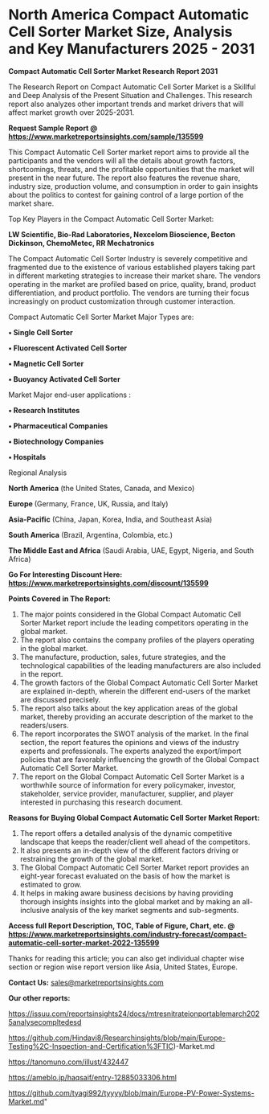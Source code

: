 # North America Compact Automatic Cell Sorter Market Size, Analysis and Key Manufacturers 2025 - 2031

<strong>Compact Automatic Cell Sorter Market Research Report 2031</strong>

The Research Report on Compact Automatic Cell Sorter Market is a Skillful and Deep Analysis of the Present Situation and Challenges. This research report also analyzes other important trends and market drivers that will affect market growth over 2025-2031.

<strong>Request Sample Report @ <a href=https://www.marketreportsinsights.com/sample/135599>https://www.marketreportsinsights.com/sample/135599</a></strong>

This Compact Automatic Cell Sorter market report aims to provide all the participants and the vendors will all the details about growth factors, shortcomings, threats, and the profitable opportunities that the market will present in the near future. The report also features the revenue share, industry size, production volume, and consumption in order to gain insights about the politics to contest for gaining control of a large portion of the market share.

Top Key Players in the Compact Automatic Cell Sorter Market:

<strong>LW Scientific, Bio-Rad Laboratories, Nexcelom Bioscience, Becton Dickinson, ChemoMetec, RR Mechatronics</strong>

The Compact Automatic Cell Sorter Industry is severely competitive and fragmented due to the existence of various established players taking part in different marketing strategies to increase their market share. The vendors operating in the market are profiled based on price, quality, brand, product differentiation, and product portfolio. The vendors are turning their focus increasingly on product customization through customer interaction.

Compact Automatic Cell Sorter Market Major Types are:

<strong>• Single Cell Sorter

• Fluorescent Activated Cell Sorter

• Magnetic Cell Sorter

• Buoyancy Activated Cell Sorter</strong>

Market Major end-user applications :

<strong>• Research Institutes

• Pharmaceutical Companies

• Biotechnology Companies

• Hospitals</strong>

Regional Analysis

</u><strong><b>North America</b></strong> (the United States, Canada, and Mexico)

<strong><b>Europe </b></strong>(Germany, France, UK, Russia, and Italy)

<strong><b>Asia-Pacific</b></strong> (China, Japan, Korea, India, and Southeast Asia)

<strong><b>South America</b></strong> (Brazil, Argentina, Colombia, etc.)

<strong><b>The Middle East and Africa</b></strong> (Saudi Arabia, UAE, Egypt, Nigeria, and South Africa)

<strong>Go For Interesting Discount Here: <a href=https://www.marketreportsinsights.com/discount/135599>https://www.marketreportsinsights.com/discount/135599</a></strong>

<strong>Points Covered in The Report:</strong>
<ol>
  <li>The major points considered in the Global Compact Automatic Cell Sorter Market report include the leading competitors operating in the global market.</li>
  <li>The report also contains the company profiles of the players operating in the global market.</li>
  <li>The manufacture, production, sales, future strategies, and the technological capabilities of the leading manufacturers are also included in the report.</li>
  <li>The growth factors of the Global Compact Automatic Cell Sorter Market are explained in-depth, wherein the different end-users of the market are discussed precisely.</li>
  <li>The report also talks about the key application areas of the global market, thereby providing an accurate description of the market to the readers/users.</li>
  <li>The report incorporates the SWOT analysis of the market. In the final section, the report features the opinions and views of the industry experts and professionals. The experts analyzed the export/import policies that are favorably influencing the growth of the Global Compact Automatic Cell Sorter Market.</li>
  <li>The report on the Global Compact Automatic Cell Sorter Market is a worthwhile source of information for every policymaker, investor, stakeholder, service provider, manufacturer, supplier, and player interested in purchasing this research document.</li>
</ol>
<strong>Reasons for Buying Global Compact Automatic Cell Sorter Market Report:</strong>

<ol>
  <li>The report offers a detailed analysis of the dynamic competitive landscape that keeps the reader/client well ahead of the competitors.</li>
  <li>It also presents an in-depth view of the different factors driving or restraining the growth of the global market.</li>
  <li>The Global Compact Automatic Cell Sorter Market report provides an eight-year forecast evaluated on the basis of how the market is estimated to grow.</li>
  <li>It helps in making aware business decisions by having providing thorough insights insights into the global market and by making an all-inclusive analysis of the key market segments and sub-segments.</li>
</ol>
<strong>Access full Report Description, TOC, Table of Figure, Chart, etc. @ <a href=https://www.marketreportsinsights.com/industry-forecast/compact-automatic-cell-sorter-market-2022-135599>https://www.marketreportsinsights.com/industry-forecast/compact-automatic-cell-sorter-market-2022-135599</a></strong>


Thanks for reading this article; you can also get individual chapter wise section or region wise report version like Asia, United States, Europe.

<strong>Contact Us:</strong>
sales@marketreportsinsights.com

<strong>Our other reports:</strong>

<a href=https://issuu.com/reportsinsights24/docs/mtresnitrateionportablemarch2025analysecompltedesd>https://issuu.com/reportsinsights24/docs/mtresnitrateionportablemarch2025analysecompltedesd</a>

<a href=https://github.com/Hindavi8/Researchinsights/blob/main/Europe-Testing%2C-Inspection-and-Certification%3FTIC)-Market.md>https://github.com/Hindavi8/Researchinsights/blob/main/Europe-Testing%2C-Inspection-and-Certification%3FTIC)-Market.md</a>

<a href=https://tanomuno.com/illust/432447>https://tanomuno.com/illust/432447</a>

<a href=https://ameblo.jp/haqsaif/entry-12885033306.html>https://ameblo.jp/haqsaif/entry-12885033306.html</a>

<a href=https://github.com/tyagi992/tyyyy/blob/main/Europe-PV-Power-Systems-Market.md>https://github.com/tyagi992/tyyyy/blob/main/Europe-PV-Power-Systems-Market.md</a>"
